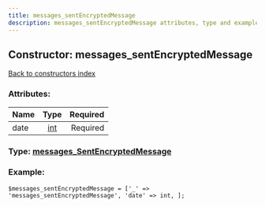 ```yaml
---
title: messages_sentEncryptedMessage
description: messages_sentEncryptedMessage attributes, type and example
---
```

## Constructor: messages\_sentEncryptedMessage  
[Back to constructors index](index.md)



### Attributes:

| Name     |    Type       | Required |
|----------|:-------------:|---------:|
|date|[int](../types/int.md) | Required|



### Type: [messages\_SentEncryptedMessage](../types/messages_SentEncryptedMessage.md)


### Example:

```
$messages_sentEncryptedMessage = ['_' => 'messages_sentEncryptedMessage', 'date' => int, ];
```  

